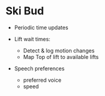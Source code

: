 Ski Bud
=======

* Periodic time updates

* Lift wait times: 
  - Detect & log motion changes
  - Map Top of lift to available lifts
  
* Speech preferences
  - preferred voice
  - speed
